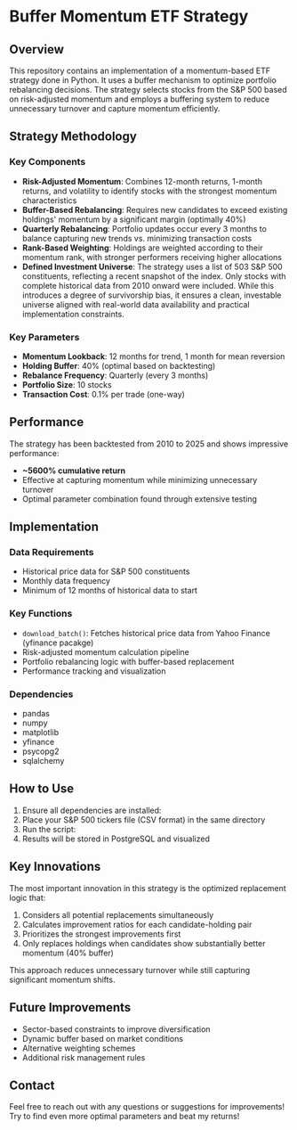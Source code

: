 # Buffer Momentum ETF Strategy

## Overview
This repository contains an implementation of a momentum-based ETF strategy done in Python. It uses a buffer mechanism to optimize portfolio rebalancing decisions. The strategy selects stocks from the S&P 500 based on risk-adjusted momentum and employs a buffering system to reduce unnecessary turnover and capture momentum efficiently.

## Strategy Methodology

### Key Components
- **Risk-Adjusted Momentum**: Combines 12-month returns, 1-month returns, and volatility to identify stocks with the strongest momentum characteristics
- **Buffer-Based Rebalancing**: Requires new candidates to exceed existing holdings' momentum by a significant margin (optimally 40%)
- **Quarterly Rebalancing**: Portfolio updates occur every 3 months to balance capturing new trends vs. minimizing transaction costs
- **Rank-Based Weighting**: Holdings are weighted according to their momentum rank, with stronger performers receiving higher allocations
- **Defined Investment Universe**: The strategy uses a list of 503 S&P 500 constituents, reflecting a recent snapshot of the index. Only stocks with complete historical data from 2010 onward were included. While this introduces a degree of survivorship bias, it ensures a clean, investable universe aligned with real-world data availability and practical implementation constraints.

### Key Parameters
- **Momentum Lookback**: 12 months for trend, 1 month for mean reversion
- **Holding Buffer**: 40% (optimal based on backtesting)
- **Rebalance Frequency**: Quarterly (every 3 months)
- **Portfolio Size**: 10 stocks
- **Transaction Cost**: 0.1% per trade (one-way)

## Performance
The strategy has been backtested from 2010 to 2025 and shows impressive performance:
- **~5600% cumulative return** 
- Effective at capturing momentum while minimizing unnecessary turnover
- Optimal parameter combination found through extensive testing

## Implementation

### Data Requirements
- Historical price data for S&P 500 constituents
- Monthly data frequency
- Minimum of 12 months of historical data to start

### Key Functions
- `download_batch()`: Fetches historical price data from Yahoo Finance (yfinance pacakge)
- Risk-adjusted momentum calculation pipeline
- Portfolio rebalancing logic with buffer-based replacement
- Performance tracking and visualization

### Dependencies
- pandas
- numpy
- matplotlib
- yfinance
- psycopg2
- sqlalchemy

## How to Use

1. Ensure all dependencies are installed:
2. Place your S&P 500 tickers file (CSV format) in the same directory
3. Run the script:
4. Results will be stored in PostgreSQL and visualized

## Key Innovations

The most important innovation in this strategy is the optimized replacement logic that:
1. Considers all potential replacements simultaneously
2. Calculates improvement ratios for each candidate-holding pair
3. Prioritizes the strongest improvements first
4. Only replaces holdings when candidates show substantially better momentum (40% buffer)

This approach reduces unnecessary turnover while still capturing significant momentum shifts.

## Future Improvements
- Sector-based constraints to improve diversification
- Dynamic buffer based on market conditions
- Alternative weighting schemes
- Additional risk management rules

## Contact
Feel free to reach out with any questions or suggestions for improvements! Try to find even more optimal parameters and beat my returns!
